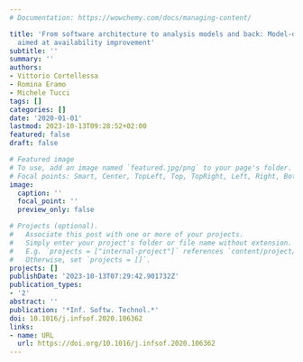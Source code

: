 ```yaml
---
# Documentation: https://wowchemy.com/docs/managing-content/

title: 'From software architecture to analysis models and back: Model-driven refactoring
  aimed at availability improvement'
subtitle: ''
summary: ''
authors:
- Vittorio Cortellessa
- Romina Eramo
- Michele Tucci
tags: []
categories: []
date: '2020-01-01'
lastmod: 2023-10-13T09:28:52+02:00
featured: false
draft: false

# Featured image
# To use, add an image named `featured.jpg/png` to your page's folder.
# Focal points: Smart, Center, TopLeft, Top, TopRight, Left, Right, BottomLeft, Bottom, BottomRight.
image:
  caption: ''
  focal_point: ''
  preview_only: false

# Projects (optional).
#   Associate this post with one or more of your projects.
#   Simply enter your project's folder or file name without extension.
#   E.g. `projects = ["internal-project"]` references `content/project/deep-learning/index.md`.
#   Otherwise, set `projects = []`.
projects: []
publishDate: '2023-10-13T07:29:42.901732Z'
publication_types:
- '2'
abstract: ''
publication: '*Inf. Softw. Technol.*'
doi: 10.1016/j.infsof.2020.106362
links:
- name: URL
  url: https://doi.org/10.1016/j.infsof.2020.106362
---
```

